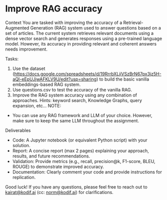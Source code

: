 # Improve RAG accuracy 

Context
You are tasked with improving the accuracy of a Retrieval-Augmented Generation (RAG) system used to answer questions based on a set of articles. The current system retrieves relevant documents using a dense vector search and generates responses using a pre-trained language model. However, its accuracy in providing relevant and coherent answers needs improvement.

Tasks:
1. Use the dataset (https://docs.google.com/spreadsheets/d/19RrrbXLjiVSzBrN67px3jz5H-aQI-eEpUJjwAFKLV9U/edit?usp=sharing) to build the basic vanilla embeddings-based RAG system. 
2. Use questions.csv to test the accuracy of the vanilla RAG.
3. Improve the RAG system accuracy using any combination of approaches. Hints: keyword search, Knowledge Graphs, query expansion, etc...
NOTE: 
- You can use any RAG framework and LLM of your choice. However, make sure to keep the same LLM throughout the assignment. 

Deliverables
- Code: A Jupyter notebook (or equivalent Python script) with your solution.
- Report: A concise report (max 2 pages) explaining your approach, results, and future recommendations.
- Validation: Provide metrics (e.g., recall, precision@k, F1-score, BLEU, ROUGE) to demonstrate improved accuracy.
- Documentation: Clearly comment your code and provide instructions for replication.

Good luck! If you have any questions, please feel free to reach out to kairat@kodif.ai (cc: norm@kodif.ai) for clarifications.
